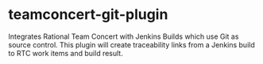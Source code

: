 teamconcert-git-plugin
======================

Integrates Rational Team Concert with Jenkins Builds which use Git as source control. This plugin will create traceability links from a Jenkins build to RTC work items and build result.
